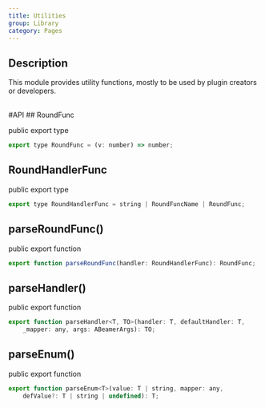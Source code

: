 ```yaml
---
title: Utilities
group: Library
category: Pages
---
```

  
## Description
  
This module provides utility functions, mostly to be used by plugin creators
or developers.  
  
<div class=api-header>&nbsp;</div>
#API
## RoundFunc

<span class="code-badge badge-public">public</span> <span class="code-badge badge-export">export</span> <span class="code-badge badge-type">type</span>    
```js
export type RoundFunc = (v: number) => number;
```

## RoundHandlerFunc

<span class="code-badge badge-public">public</span> <span class="code-badge badge-export">export</span> <span class="code-badge badge-type">type</span>    
```js
export type RoundHandlerFunc = string | RoundFuncName | RoundFunc;
```

## parseRoundFunc()

<span class="code-badge badge-public">public</span> <span class="code-badge badge-export">export</span> <span class="code-badge badge-function">function</span>    
```js
export function parseRoundFunc(handler: RoundHandlerFunc): RoundFunc;
```

## parseHandler()

<span class="code-badge badge-public">public</span> <span class="code-badge badge-export">export</span> <span class="code-badge badge-function">function</span>    
```js
export function parseHandler<T, TO>(handler: T, defaultHandler: T,
    _mapper: any, args: ABeamerArgs): TO;
```

## parseEnum()

<span class="code-badge badge-public">public</span> <span class="code-badge badge-export">export</span> <span class="code-badge badge-function">function</span>    
```js
export function parseEnum<T>(value: T | string, mapper: any,
    defValue?: T | string | undefined): T;
```
